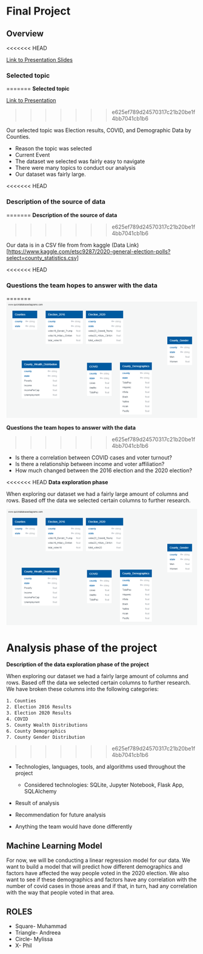 # Final Project

## Overview
<<<<<<< HEAD

[Link to Presentation Slides](https://docs.google.com/presentation/d/1xdDUYNJqjwQh7HjSNzms4qzsJXtMZ27hIY0XhTGuiYQ/edit#slide=id.p)

### **Selected topic**
=======
**Selected topic**

[Link to Presentation](https://docs.google.com/presentation/d/1xdDUYNJqjwQh7HjSNzms4qzsJXtMZ27hIY0XhTGuiYQ/edit#slide=id.p)
>>>>>>> e625ef789d24570317c21b20be1f4bb7041cb1b6

Our selected topic was Election results, COVID, and Demographic Data by Counties.

* Reason the topic was selected
* Current Event 
* The dataset we selected was fairly easy to navigate
* There were many topics to conduct our analysis 
* Our dataset was fairly large.

<<<<<<< HEAD
### **Description of the source of data**
=======
**Description of the source of data**
>>>>>>> e625ef789d24570317c21b20be1f4bb7041cb1b6

Our data is in a CSV file from from kaggle 
(Data Link)[https://www.kaggle.com/etsc9287/2020-general-election-polls?select=county_statistics.csv]

<<<<<<< HEAD
### **Questions the team hopes to answer with the data**
=======
![ERD](Resources/QuickDBD_Draft.png)

**Questions the team hopes to answer with the data**
>>>>>>> e625ef789d24570317c21b20be1f4bb7041cb1b6

* Is there a correlation between COVID cases and voter turnout?
* Is there a relationship between income and voter affiliation?
* How much changed between the 2016 election and the 2020 election?

<<<<<<< HEAD
**Data exploration phase**

When exploring our dataset we had a fairly large amount of columns and rows. Based off the data we selected certain columns to further research.

![ERD](Resources/QuickDBD_Draft.png)

**Analysis phase of the project**
=======
**Description of the data exploration phase of the project**

When exploring our dataset we had a fairly large amount of columns and rows. Based off the data we selected certain columns to further research. We have broken these columns into the following categories:

    1. Counties
    2. Election 2016 Results
    3. Election 2020 Results
    4. COVID
    5. County Wealth Distributions 
    6. County Demographics 
    7. County Gender Distribution  
>>>>>>> e625ef789d24570317c21b20be1f4bb7041cb1b6

* Technologies, languages, tools, and algorithms used throughout the project
    * Considered technologies: SQLite, Jupyter Notebook, Flask App, SQLAlchemy

* Result of analysis
* Recommendation for future analysis
* Anything the team would have done differently

## Machine Learning Model 

For now, we will be conducting a linear regression model for our data. We want to build a model that will predict how different demographics and factors have affected the way people voted in the 2020 election. We also want to see if these demographics and factors have any correlation with the number of covid cases in those areas and if that, in turn, had any correlation with the way that people voted in that area.


## ROLES
* Square- Muhammad
* Triangle- Andreea
* Circle- Mylissa
* X- Phil
